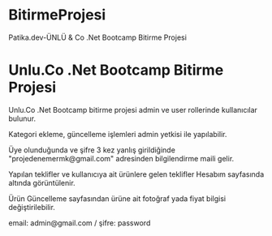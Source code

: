 # BitirmeProjesi
Patika.dev-ÜNLÜ &amp; Co .Net Bootcamp Bitirme Projesi
<h1>Unlu.Co .Net Bootcamp Bitirme Projesi</h1>

<p>Unlu.Co .Net Bootcamp bitirme projesi admin ve user rollerinde kullanıcılar bulunur.</p>
<p>Kategori ekleme, güncelleme işlemleri admin yetkisi ile yapılabilir.</p>
<p>Üye olunduğunda ve şifre 3 kez yanlış girildiğinde "projedenemermk@gmail.com" adresinden bilgilendirme maili gelir.</p>
<p>Yapılan teklifler ve kullanıcıya ait ürünlere gelen teklifler Hesabım sayfasında altında görüntülenir.</p>
<p>Ürün Güncelleme sayfasından ürüne ait fotoğraf yada fiyat bilgisi değiştirilebilir.</p>
<p>email: admin@gmail.com / şifre: password</p>
